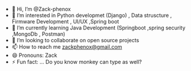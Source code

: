 - 👋 Hi, I’m @Zack-phenox
- 👀 I’m interested in Python developmet (Django) , Data struscture , Firmware Development , UI/UX ,Spring boot
- 🌱 I’m currently learning Java Development (Springboot ,spring security ,MongoDb , Postman)
- 💞️ I’m looking to collaborate on open source projects
- 📫 How to reach me zackphenox@gmail.com 
- 😄 Pronouns: Zack
- ⚡ Fun fact: ... Do you know monkey can type as well?     

<!---
Zack-phenox/Zack-phenox is a ✨ special ✨ repository because its `README.md` (this file) appears on your GitHub profile.
You can click the Preview link to take a look at your changes.
--->
